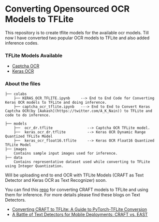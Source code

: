 # Converting Opensourced OCR Models to TFLite

This repository is to create tflite models for the available ocr models. Till now I have converted two popular OCR models to TFLite and also added inference codes.

### TFLite Models Available

- [Captcha OCR](https://keras.io/examples/vision/captcha_ocr/)
- [Keras OCR](https://github.com/faustomorales/keras-ocr)

### About the files
 ```
 ├── colabs
     ├── KERAS_OCR_TFLITE.ipynb     --> End to End Code for Converting Keras OCR models to TFLite and doing inference.
     ├── captcha_ocr_tflite.ipynb   ---> End to End to Convert Keras Captcha OCR(by [Aakash](https://twitter.com/A_K_Nain)) to TFLite and code to do inference.

 ├── models
     ├──  ocr_dr.tflite                --> Captcha OCR TFLite model.
     ├──  keras_ocr_dr.tflite          --> Keras OCR Dynamic Range Quantized TFLite Model
     ├──  keras_ocr_float16.tflite     --> Keras OCR Float16 Quantized TFLite Model
 ├── images
     Contains sample input images used for inference.
 ├── data
     Contains representative dataset used while converting to TFLite using Integer Quantization.
 ```

Will be uploading end to end OCR with TFLite Models (CRAFT as Text Detector and Keras OCR as Text Recognizer) soon.

You can find this [repo](https://github.com/tulasiram58827/craft_tflite) for converting CRAFT models to TFLite and using them for inference. For more details please find these blogs on Text Detectors.

- [Converting CRAFT to TFLite: A Guide to PyTorch-TFLite Conversion](https://tulasi.dev/craft-in-tflite)
- [A Battle of Text Detectors for Mobile Deployments: CRAFT vs. EAST](https://sayak.dev/optimizing-text-detectors/)
